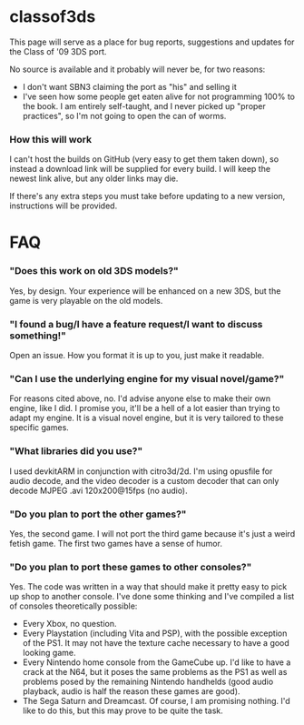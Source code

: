 # classof3ds
This page will serve as a place for bug reports, suggestions and updates for the Class of '09 3DS port.

No source is available and it probably will never be, for two reasons:
- I don't want SBN3 claiming the port as "his" and selling it
- I've seen how some people get eaten alive for not programming 100% to the book. I am entirely self-taught, and I never picked up "proper practices", so I'm not going to open the can of worms.

### How this will work
I can't host the builds on GitHub (very easy to get them taken down), so instead a download link will be supplied for every build. I will keep the newest link alive, but any older links may die.

If there's any extra steps you must take before updating to a new version, instructions will be provided.

# FAQ
### "Does this work on old 3DS models?"
Yes, by design. Your experience will be enhanced on a new 3DS, but the game is very playable on the old models.

### "I found a bug/I have a feature request/I want to discuss something!"
Open an issue. How you format it is up to you, just make it readable.

### "Can I use the underlying engine for my visual novel/game?"
For reasons cited above, no. I'd advise anyone else to make their own engine, like I did. I promise you, it'll be a hell of a lot easier than trying to adapt my engine. It is a visual novel engine, but it is very tailored to these specific games.

### "What libraries did you use?"
I used devkitARM in conjunction with citro3d/2d. I'm using opusfile for audio decode, and the video decoder is a custom decoder that can only decode MJPEG .avi 120x200@15fps (no audio).

### "Do you plan to port the other games?"
Yes, the second game. I will not port the third game because it's just a weird fetish game. The first two games have a sense of humor.

### "Do you plan to port these games to other consoles?"
Yes. The code was written in a way that should make it pretty easy to pick up shop to another console. I've done some thinking and I've compiled a list of consoles theoretically possible:
- Every Xbox, no question.
- Every Playstation (including Vita and PSP), with the possible exception of the PS1. It may not have the texture cache necessary to have a good looking game.
- Every Nintendo home console from the GameCube up. I'd like to have a crack at the N64, but it poses the same problems as the PS1 as well as problems posed by the remaining Nintendo handhelds (good audio playback, audio is half the reason these games are good).
- The Sega Saturn and Dreamcast.
Of course, I am promising nothing. I'd like to do this, but this may prove to be quite the task.
